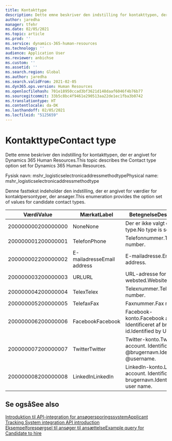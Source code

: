 ```yaml
---
title: Kontakttype
description: Dette emne beskriver den indstilling for kontakttypen, der er angivet for Dynamics 365 Human Resources.
author: jaredha
manager: tfehr
ms.date: 02/05/2021
ms.topic: article
ms.prod: ''
ms.service: dynamics-365-human-resources
ms.technology: ''
audience: Application User
ms.reviewer: anbichse
ms.custom: ''
ms.assetid: ''
ms.search.region: Global
ms.author: jaredha
ms.search.validFrom: 2021-02-05
ms.dyn365.ops.version: Human Resources
ms.openlocfilehash: 701e18950ccad3bf3621d148daaf6046f4b76b77
ms.sourcegitcommit: 33b5c8bc4f9461e290513aa22de1ec1fba3b0742
ms.translationtype: HT
ms.contentlocale: da-DK
ms.lasthandoff: 02/05/2021
ms.locfileid: "5125659"
---
```

# <a name="contact-type"></a><span data-ttu-id="01310-103">Kontakttype</span><span class="sxs-lookup"><span data-stu-id="01310-103">Contact type</span></span>

<span data-ttu-id="01310-104">Dette emne beskriver den indstilling for kontakttypen, der er angivet for Dynamics 365 Human Resources.</span><span class="sxs-lookup"><span data-stu-id="01310-104">This topic describes the Contact type option set for Dynamics 365 Human Resources.</span></span>

<span data-ttu-id="01310-105">Fysisk navn: mshr_logisticselectronicaddressmethodtype</span><span class="sxs-lookup"><span data-stu-id="01310-105">Physical name: mshr_logisticselectronicaddressmethodtype</span></span>

<span data-ttu-id="01310-106">Denne fasttekst indeholder den indstilling, der er angivet for værdier for kontaktpersontyper, der ansøger.</span><span class="sxs-lookup"><span data-stu-id="01310-106">This enumeration provides the option set of values for candidate contact types.</span></span> 

| <span data-ttu-id="01310-107">Værdi</span><span class="sxs-lookup"><span data-stu-id="01310-107">Value</span></span> | <span data-ttu-id="01310-108">Mærkat</span><span class="sxs-lookup"><span data-stu-id="01310-108">Label</span></span> | <span data-ttu-id="01310-109">Betegnelse</span><span class="sxs-lookup"><span data-stu-id="01310-109">Description</span></span> |
| --- | --- | --- |
| <span data-ttu-id="01310-110">200000000</span><span class="sxs-lookup"><span data-stu-id="01310-110">200000000</span></span> | <span data-ttu-id="01310-111">None</span><span class="sxs-lookup"><span data-stu-id="01310-111">None</span></span> | <span data-ttu-id="01310-112">Der er ikke valgt en type.</span><span class="sxs-lookup"><span data-stu-id="01310-112">No type is selected.</span></span> |
| <span data-ttu-id="01310-113">200000001</span><span class="sxs-lookup"><span data-stu-id="01310-113">200000001</span></span> | <span data-ttu-id="01310-114">Telefon</span><span class="sxs-lookup"><span data-stu-id="01310-114">Phone</span></span> | <span data-ttu-id="01310-115">Telefonnummer.</span><span class="sxs-lookup"><span data-stu-id="01310-115">Telephone number.</span></span> |
| <span data-ttu-id="01310-116">200000002</span><span class="sxs-lookup"><span data-stu-id="01310-116">200000002</span></span> | <span data-ttu-id="01310-117">E-mailadresse</span><span class="sxs-lookup"><span data-stu-id="01310-117">Email address</span></span> | <span data-ttu-id="01310-118">E-mailadresse.</span><span class="sxs-lookup"><span data-stu-id="01310-118">Email address.</span></span> |
| <span data-ttu-id="01310-119">200000003</span><span class="sxs-lookup"><span data-stu-id="01310-119">200000003</span></span> | <span data-ttu-id="01310-120">URL</span><span class="sxs-lookup"><span data-stu-id="01310-120">URL</span></span> | <span data-ttu-id="01310-121">URL-adresse for websted.</span><span class="sxs-lookup"><span data-stu-id="01310-121">Website URL.</span></span> |
| <span data-ttu-id="01310-122">200000004</span><span class="sxs-lookup"><span data-stu-id="01310-122">200000004</span></span> | <span data-ttu-id="01310-123">Telex</span><span class="sxs-lookup"><span data-stu-id="01310-123">Telex</span></span> | <span data-ttu-id="01310-124">Telexnummer.</span><span class="sxs-lookup"><span data-stu-id="01310-124">Telex number.</span></span> |
| <span data-ttu-id="01310-125">200000005</span><span class="sxs-lookup"><span data-stu-id="01310-125">200000005</span></span> | <span data-ttu-id="01310-126">Telefax</span><span class="sxs-lookup"><span data-stu-id="01310-126">Fax</span></span> | <span data-ttu-id="01310-127">Faxnummer.</span><span class="sxs-lookup"><span data-stu-id="01310-127">Fax number.</span></span> |
| <span data-ttu-id="01310-128">200000006</span><span class="sxs-lookup"><span data-stu-id="01310-128">200000006</span></span> | <span data-ttu-id="01310-129">Facebook</span><span class="sxs-lookup"><span data-stu-id="01310-129">Facebook</span></span> | <span data-ttu-id="01310-130">Facebook-konto.</span><span class="sxs-lookup"><span data-stu-id="01310-130">Facebook account.</span></span> <span data-ttu-id="01310-131">Identificeret af bruger-id.</span><span class="sxs-lookup"><span data-stu-id="01310-131">Identified by User ID.</span></span> |
| <span data-ttu-id="01310-132">200000007</span><span class="sxs-lookup"><span data-stu-id="01310-132">200000007</span></span> | <span data-ttu-id="01310-133">Twitter</span><span class="sxs-lookup"><span data-stu-id="01310-133">Twitter</span></span> | <span data-ttu-id="01310-134">Twitter-konto.</span><span class="sxs-lookup"><span data-stu-id="01310-134">Twitter account.</span></span> <span data-ttu-id="01310-135">Identificeret af @brugernavn.</span><span class="sxs-lookup"><span data-stu-id="01310-135">Identified by @username.</span></span> |
| <span data-ttu-id="01310-136">200000008</span><span class="sxs-lookup"><span data-stu-id="01310-136">200000008</span></span> | <span data-ttu-id="01310-137">LinkedIn</span><span class="sxs-lookup"><span data-stu-id="01310-137">LinkedIn</span></span> | <span data-ttu-id="01310-138">LinkedIn-konto.</span><span class="sxs-lookup"><span data-stu-id="01310-138">LinkedIn account.</span></span> <span data-ttu-id="01310-139">Identificeret af brugernavn.</span><span class="sxs-lookup"><span data-stu-id="01310-139">Identified by user name.</span></span> |

## <a name="see-also"></a><span data-ttu-id="01310-140">Se også</span><span class="sxs-lookup"><span data-stu-id="01310-140">See also</span></span>

[<span data-ttu-id="01310-141">Introduktion til API-integration for ansøgersporingssystem</span><span class="sxs-lookup"><span data-stu-id="01310-141">Applicant Tracking System integration API introduction</span></span>](hr-admin-integration-ats-api-introduction.md)<br>
[<span data-ttu-id="01310-142">Eksempelforespørgsel til ansøger til ansættelse</span><span class="sxs-lookup"><span data-stu-id="01310-142">Example query for Candidate to hire</span></span>](hr-admin-integration-ats-api-candidate-to-hire-example-query.md)
